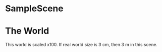 # SampleScene

# The World

This world is scaled x100.
If real world size is 3 cm, then 3 m in this scene.

